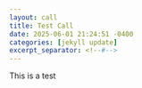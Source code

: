 ```yaml
---
layout: call
title: Test Call
date: 2025-06-01 21:24:51 -0400
categories: [jekyll update]
excerpt_separator: <!--#-->
---
```

This is a test